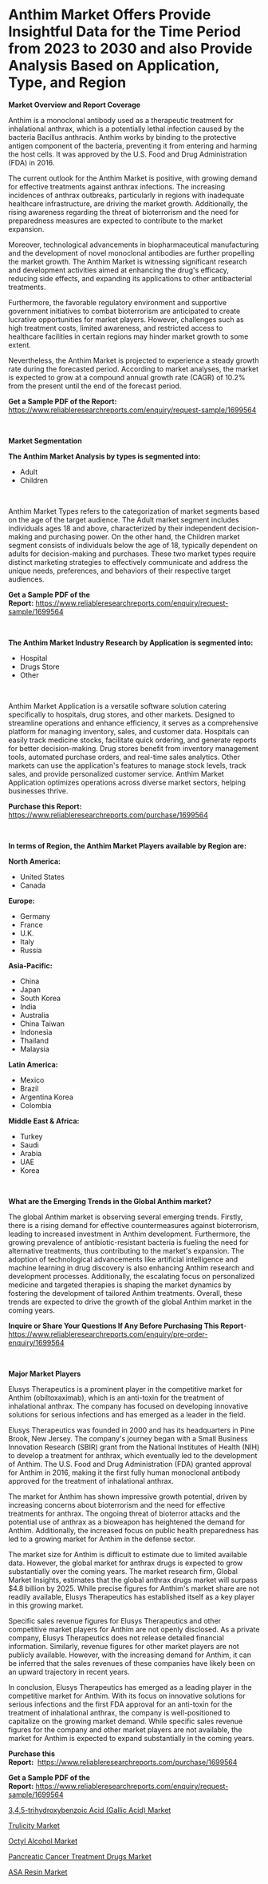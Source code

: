 <p><h1>Anthim Market Offers Provide Insightful Data for the Time Period from 2023 to 2030 and also Provide Analysis Based on Application, Type, and Region</h1></p><p><strong>Market Overview and Report Coverage</strong></p>
<p><p>Anthim is a monoclonal antibody used as a therapeutic treatment for inhalational anthrax, which is a potentially lethal infection caused by the bacteria Bacillus anthracis. Anthim works by binding to the protective antigen component of the bacteria, preventing it from entering and harming the host cells. It was approved by the U.S. Food and Drug Administration (FDA) in 2016.</p><p>The current outlook for the Anthim Market is positive, with growing demand for effective treatments against anthrax infections. The increasing incidences of anthrax outbreaks, particularly in regions with inadequate healthcare infrastructure, are driving the market growth. Additionally, the rising awareness regarding the threat of bioterrorism and the need for preparedness measures are expected to contribute to the market expansion.</p><p>Moreover, technological advancements in biopharmaceutical manufacturing and the development of novel monoclonal antibodies are further propelling the market growth. The Anthim Market is witnessing significant research and development activities aimed at enhancing the drug's efficacy, reducing side effects, and expanding its applications to other antibacterial treatments.</p><p>Furthermore, the favorable regulatory environment and supportive government initiatives to combat bioterrorism are anticipated to create lucrative opportunities for market players. However, challenges such as high treatment costs, limited awareness, and restricted access to healthcare facilities in certain regions may hinder market growth to some extent.</p><p>Nevertheless, the Anthim Market is projected to experience a steady growth rate during the forecasted period. According to market analyses, the market is expected to grow at a compound annual growth rate (CAGR) of 10.2% from the present until the end of the forecast period.</p></p>
<p><strong>Get a Sample PDF of the Report:</strong> <a href="https://www.reliableresearchreports.com/enquiry/request-sample/1699564">https://www.reliableresearchreports.com/enquiry/request-sample/1699564</a></p>
<p>&nbsp;</p>
<p><strong>Market Segmentation</strong></p>
<p><strong>The Anthim Market Analysis by types is segmented into:</strong></p>
<p><ul><li>Adult</li><li>Children</li></ul></p>
<p>&nbsp;</p>
<p><p>Anthim Market Types refers to the categorization of market segments based on the age of the target audience. The Adult market segment includes individuals ages 18 and above, characterized by their independent decision-making and purchasing power. On the other hand, the Children market segment consists of individuals below the age of 18, typically dependent on adults for decision-making and purchases. These two market types require distinct marketing strategies to effectively communicate and address the unique needs, preferences, and behaviors of their respective target audiences.</p></p>
<p><strong>Get a Sample PDF of the Report:</strong>&nbsp;<a href="https://www.reliableresearchreports.com/enquiry/request-sample/1699564">https://www.reliableresearchreports.com/enquiry/request-sample/1699564</a></p>
<p>&nbsp;</p>
<p><strong>The Anthim Market Industry Research by Application is segmented into:</strong></p>
<p><ul><li>Hospital</li><li>Drugs Store</li><li>Other</li></ul></p>
<p>&nbsp;</p>
<p><p>Anthim Market Application is a versatile software solution catering specifically to hospitals, drug stores, and other markets. Designed to streamline operations and enhance efficiency, it serves as a comprehensive platform for managing inventory, sales, and customer data. Hospitals can easily track medicine stocks, facilitate quick ordering, and generate reports for better decision-making. Drug stores benefit from inventory management tools, automated purchase orders, and real-time sales analytics. Other markets can use the application's features to manage stock levels, track sales, and provide personalized customer service. Anthim Market Application optimizes operations across diverse market sectors, helping businesses thrive.</p></p>
<p><strong>Purchase this Report:</strong>&nbsp; <a href="https://www.reliableresearchreports.com/purchase/1699564">https://www.reliableresearchreports.com/purchase/1699564</a></p>
<p>&nbsp;</p>
<p><strong>In terms of Region, the Anthim Market Players available by Region are:</strong></p>
<p>
    <p> <strong> North America: </strong>
        <ul>
            <li>United States</li>
            <li>Canada</li>
        </ul>
        </p> 
    <p> <strong> Europe: </strong>
        <ul>
            <li>Germany</li>
            <li>France</li>
            <li>U.K.</li>
            <li>Italy</li>
            <li>Russia</li>
        </ul>
        </p> 
    <p> <strong> Asia-Pacific: </strong>
        <ul>
            <li>China</li>
            <li>Japan</li>
            <li>South Korea</li>
            <li>India</li>
            <li>Australia</li>
            <li>China Taiwan</li>
            <li>Indonesia</li>
            <li>Thailand</li>
            <li>Malaysia</li>
        </ul>
        </p> 
    <p> <strong> Latin America: </strong>
        <ul>
            <li>Mexico</li>
            <li>Brazil</li>
            <li>Argentina Korea</li>
            <li>Colombia</li>
        </ul>
        </p> 
    <p> <strong> Middle East & Africa: </strong>
        <ul>
            <li>Turkey</li>
            <li>Saudi</li>
            <li>Arabia</li>
            <li>UAE</li>
            <li>Korea</li>
        </ul>
    </p>
    </p>
<p>&nbsp;</p>
<p><strong>What are the Emerging Trends in the Global Anthim market?</strong></p>
<p><p>The global Anthim market is observing several emerging trends. Firstly, there is a rising demand for effective countermeasures against bioterrorism, leading to increased investment in Anthim development. Furthermore, the growing prevalence of antibiotic-resistant bacteria is fueling the need for alternative treatments, thus contributing to the market's expansion. The adoption of technological advancements like artificial intelligence and machine learning in drug discovery is also enhancing Anthim research and development processes. Additionally, the escalating focus on personalized medicine and targeted therapies is shaping the market dynamics by fostering the development of tailored Anthim treatments. Overall, these trends are expected to drive the growth of the global Anthim market in the coming years.</p></p>
<p><strong>Inquire or Share Your Questions If Any Before Purchasing This Report</strong>- <a href="https://www.reliableresearchreports.com/enquiry/pre-order-enquiry/1699564">https://www.reliableresearchreports.com/enquiry/pre-order-enquiry/1699564</a></p>
<p>&nbsp;</p>
<p><strong>Major Market Players</strong></p>
<p><p>Elusys Therapeutics is a prominent player in the competitive market for Anthim (obiltoxaximab), which is an anti-toxin for the treatment of inhalational anthrax. The company has focused on developing innovative solutions for serious infections and has emerged as a leader in the field.</p><p>Elusys Therapeutics was founded in 2000 and has its headquarters in Pine Brook, New Jersey. The company's journey began with a Small Business Innovation Research (SBIR) grant from the National Institutes of Health (NIH) to develop a treatment for anthrax, which eventually led to the development of Anthim. The U.S. Food and Drug Administration (FDA) granted approval for Anthim in 2016, making it the first fully human monoclonal antibody approved for the treatment of inhalational anthrax.</p><p>The market for Anthim has shown impressive growth potential, driven by increasing concerns about bioterrorism and the need for effective treatments for anthrax. The ongoing threat of bioterror attacks and the potential use of anthrax as a bioweapon has heightened the demand for Anthim. Additionally, the increased focus on public health preparedness has led to a growing market for Anthim in the defense sector.</p><p>The market size for Anthim is difficult to estimate due to limited available data. However, the global market for anthrax drugs is expected to grow substantially over the coming years. The market research firm, Global Market Insights, estimates that the global anthrax drugs market will surpass $4.8 billion by 2025. While precise figures for Anthim's market share are not readily available, Elusys Therapeutics has established itself as a key player in this growing market.</p><p>Specific sales revenue figures for Elusys Therapeutics and other competitive market players for Anthim are not openly disclosed. As a private company, Elusys Therapeutics does not release detailed financial information. Similarly, revenue figures for other market players are not publicly available. However, with the increasing demand for Anthim, it can be inferred that the sales revenues of these companies have likely been on an upward trajectory in recent years.</p><p>In conclusion, Elusys Therapeutics has emerged as a leading player in the competitive market for Anthim. With its focus on innovative solutions for serious infections and the first FDA approval for an anti-toxin for the treatment of inhalational anthrax, the company is well-positioned to capitalize on the growing market demand. While specific sales revenue figures for the company and other market players are not available, the market for Anthim is expected to expand substantially in the coming years.</p></p>
<p><strong>Purchase this Report:</strong>&nbsp;&nbsp;<a href="https://www.reliableresearchreports.com/purchase/1699564">https://www.reliableresearchreports.com/purchase/1699564</a></p>
<p></p>
<p><strong>Get a Sample PDF of the Report:</strong>&nbsp;<a href="https://www.reliableresearchreports.com/enquiry/request-sample/1699564">https://www.reliableresearchreports.com/enquiry/request-sample/1699564</a></p>
<p><p><a href="https://medium.com/@rahul.reportprime/3-4-5-trihydroxybenzoic-acid-gallic-acid-market-trends-forecast-and-competitive-analysis-to-4665f6acff12">3,4,5-trihydroxybenzoic Acid (Gallic Acid) Market</a></p><p><a href="https://github.com/FassouRP/Market-Research-Report-List-1/blob/main/trulicity-market.md">Trulicity Market</a></p><p><a href="https://www.linkedin.com/pulse/octyl-alcohol-market-challenges-opportunities-growth-drivers-tyg8e/">Octyl Alcohol Market</a></p><p><a href="https://github.com/rexevange/Market-Research-Report-List-1/blob/main/pancreatic-cancer-treatment-drugs-market.md">Pancreatic Cancer Treatment Drugs Market</a></p><p><a href="https://www.linkedin.com/pulse/asa-resin-market-size-share-global-analysis-report-2023-2030-9zhqe/">ASA Resin Market</a></p></p>